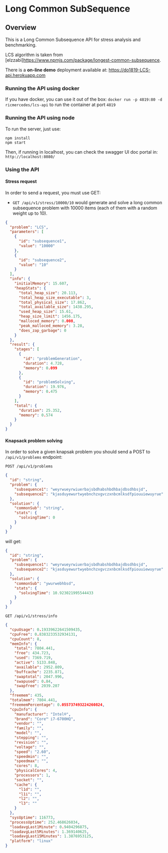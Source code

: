 # Long Common SubSequence

## Overview
This is a Long Common Subsequence API for stress analysis and benchmarking. 

LCS algorithm is taken from [elzzabi]https://www.npmjs.com/package/longest-common-subsequence.

There is a **on-line demo** deployment available at: https://do1819-LCS-api.herokuapp.com


### Running the API using docker

If you have docker, you can use it out of the box: `docker run -p 4819:80 -d ricmercedes/lcs-api` to run the container at port `4819`


### Running the API using node

To run the server, just use:

```
npm install 
npm start
```

Then, if running in localhost, you can check the swagger UI doc portal in: `http://localhost:8080/`

### Using the API

#### Stress request

In order to send a request, you must use GET:

- `GET /api/v1/stress/10000/10` would generate and solve a long common subsequence problem with 10000 items (each of them with a random weight up to 10).
```json
{
  "problem": "LCS",
  "parameters": [
    {
      "id": "subsequence1",
      "value": "10000"
    },
    {
      "id": "subsequence2",
      "value": "10"
    }
  ],
  "info": {
    "initialMemory": 15.607,
    "heapStats": {
      "total_heap_size": 20.113,
      "total_heap_size_executable": 3,
      "total_physical_size": 17.862,
      "total_available_size": 1438.295,
      "used_heap_size": 15.61,
      "heap_size_limit": 1456.175,
      "malloced_memory": 0.008,
      "peak_malloced_memory": 3.28,
      "does_zap_garbage": 0
    }
  },
  "result": {
    "stages": [
      {
        "id": "problemGeneration",
        "duration": 4.728,
        "memory": 0.099
      },
      {
        "id": "problemSolving",
        "duration": 19.976,
        "memory": 0.475
      }
    ],
    "total": {
      "duration": 25.352,
      "memory": 0.574
    }
  }
}
```
#### Knapsack problem solving

In order to solve a given knapsak problem you should send a POST to `/api/v1/problems` endpoint: 

`POST /api/v1/problems`
```json
{
  "id": "string",
  "problem": {
    "subsequence1": "weyrwueyrwiuerbajsbdhabshbdhbajdbsdhbsjd",
    "subsequence2": "kjasduyewurtwyebnchzxgvczxnbcmlksdfpiouuiewuyrue"
  },
  "solution": {
    "commonSub": "string",
    "stats": {
      "solvingTime": 0
    }
  }
}
```
will get: 
```json
{
  "id": "string",
  "problem": {
    "subsequence1": "weyrwueyrwiuerbajsbdhabshbdhbajdbsdhbsjd",
    "subsequence2": "kjasduyewurtwyebnchzxgvczxnbcmlksdfpiouuiewuyrue"
  },
  "solution": {
    "commonSub": "ywurwebhbsd",
    "stats": {
      "solvingTime": 10.923021995544433
    }
  }
}
```

`GET /api/v1/stress/info`
```json
{
  "cpuUsage": 0.19339622641509435,
  "cpuFree": 0.8383233532934131,
  "cpuCount": 8,
  "memInfo": {
    "total": 7804.441,
    "free": 434.723,
    "used": 7369.719,
    "active": 5133.848,
    "available": 2952.809,
    "buffcache": 2235.871,
    "swaptotal": 2047.996,
    "swapused": 0.84,
    "swapfree": 2039.207
  },
  "freemem": 435,
  "totalmem": 7804.441,
  "freememPercentage": 0.055737493224260824,
  "cpuInfo": {
    "manufacturer": "Intel®",
    "brand": "Core™ i7-6700HQ",
    "vendor": "",
    "family": "",
    "model": "",
    "stepping": "",
    "revision": "",
    "voltage": "",
    "speed": "2.60",
    "speedmin": "",
    "speedmax": "",
    "cores": 8,
    "physicalCores": 4,
    "processors": 1,
    "socket": "",
    "cache": {
      "l1d": "",
      "l1i": "",
      "l2": "",
      "l3": ""
    }
  },
  "sysUptime": 116773,
  "processUptime": 252.468626034,
  "loadavgLast1Minute": 0.9404296875,
  "loadavgLast5Minutes": 1.369140625,
  "loadavgLast15Minutes": 1.3876953125,
  "platform": "linux"
}
```

